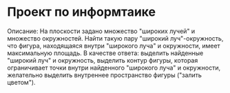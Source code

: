 # Проект по информтаике

Описание: На плоскости задано множество "широких лучей" и множество окружностей. Найти
такую пару "широкий луч"-окружность, что фигура, находящаяся внутри "широкого
луча" и окружности, имеет максимальную площадь.
В качестве ответа:
выделить найденные "широкий луч" и окружность,
выделить контур фигуры, которая ограничивает точки внутри найденного "широкого
луча" и окружности,
желательно выделить внутреннее пространство фигуры ("залить цветом").